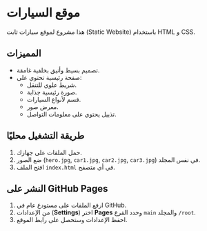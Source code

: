# موقع السيارات

هذا مشروع لموقع سيارات ثابت (Static Website) باستخدام HTML و CSS.

## المميزات
- تصميم بسيط وأنيق بخلفية غامقة.
- صفحة رئيسية تحتوي على:
  - شريط علوي للتنقل.
  - صورة رئيسية جذابة.
  - قسم لأنواع السيارات.
  - معرض صور.
  - تذييل يحتوي على معلومات التواصل.

## طريقة التشغيل محليًا
1. حمل الملفات على جهازك.
2. ضع الصور (`hero.jpg`, `car1.jpg`, `car2.jpg`, `car3.jpg`) في نفس المجلد.
3. افتح الملف `index.html` في أي متصفح.

## النشر على GitHub Pages
1. ارفع الملفات على مستودع عام في GitHub.
2. من الإعدادات (**Settings**) اختر **Pages** وحدد الفرع `main` والمجلد `/root`.
3. احفظ الإعدادات وستحصل على رابط الموقع.
